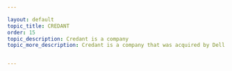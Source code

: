 ```yaml
---

layout: default
topic_title: CREDANT
order: 15
topic_description: Credant is a company
topic_more_description: Credant is a company that was acquired by Dell. Credant integration with Dells systems is primarily for enabling Credant on Dell's Customer Care and Asset & Entitlement processess. Credant Database is outside Dell Network and OCI communicates through the DATAPOWER layer to this Database.


---
```

